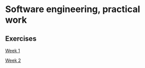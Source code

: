 # Software engineering, practical work

## Exercises

[Week 1](https://github.com/niilolehtonen/ohte-harjoitustyo/blob/master/laskarit/viikko1)

[Week 2](https://github.com/niilolehtonen/ohte-harjoitustyo/blob/master/laskarit/viikko2)
